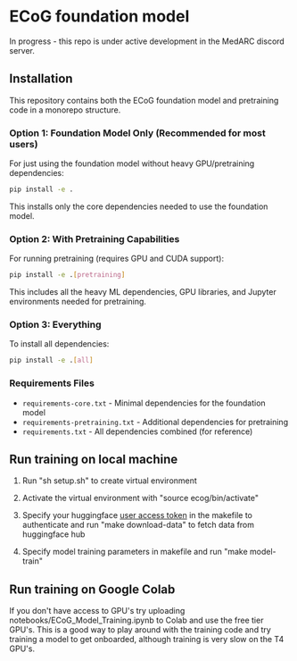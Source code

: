 # ECoG foundation model

In progress - this repo is under active development in the MedARC discord server.

## Installation

This repository contains both the ECoG foundation model and pretraining code in a monorepo structure.

### Option 1: Foundation Model Only (Recommended for most users)
For just using the foundation model without heavy GPU/pretraining dependencies:

```bash
pip install -e .
```

This installs only the core dependencies needed to use the foundation model.

### Option 2: With Pretraining Capabilities
For running pretraining (requires GPU and CUDA support):

```bash
pip install -e .[pretraining]
```

This includes all the heavy ML dependencies, GPU libraries, and Jupyter environments needed for pretraining.

### Option 3: Everything
To install all dependencies:

```bash
pip install -e .[all]
```

### Requirements Files
- `requirements-core.txt` - Minimal dependencies for the foundation model
- `requirements-pretraining.txt` - Additional dependencies for pretraining  
- `requirements.txt` - All dependencies combined (for reference)

## Run training on local machine

1. Run "sh setup.sh" to create virtual environment

2. Activate the virtual environment with "source ecog/bin/activate"

3. Specify your huggingface [user access token](https://huggingface.co/docs/hub/en/security-tokens) in the makefile to authenticate and run "make download-data" to fetch data from huggingface hub 

4. Specify model training parameters in makefile and run "make model-train"

## Run training on Google Colab

If you don't have access to GPU's try uploading notebooks/ECoG_Model_Training.ipynb to
Colab and use the free tier GPU's. This is a good way to play around with the training
code and try training a model to get onboarded, although training is very slow on the
T4 GPU's.
